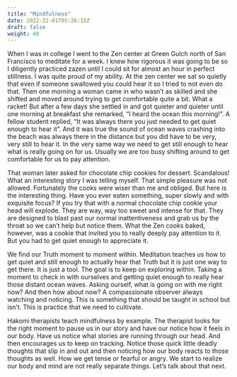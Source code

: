 ```yaml
---
title: "Mindfulness"
date: 2022-22-01T05:26:15Z
draft: false
weight: 40
---
```

When I was in college I went to the Zen center at Green Gulch north of San Francisco to meditate for a week. I knew how rigorous it was going to be so I diligently practiced zazen until I could sit for almost an hour in perfect stillness. I was quite proud of my ability. At the zen center we sat so quietly that even if someone swallowed you could hear it so I tried to not even do that. Then one morning a woman came in who wasn’t as skilled and she shifted and moved around trying to get comfortable quite a bit. What a racket! But after a few days she settled in and got quieter and quieter until one morning at breakfast she remarked, “I heard the ocean this morning!”. A fellow student replied, “It was always there you just needed to get quiet enough to hear it”. And it was true the sound of ocean waves crashing into the beach was always there in the distance but you did have to be very, very still to hear it. In the very same way we need to get still enough to hear what is really going on for us. Usually we are too busy shifting around to get comfortable for us to pay attention.

That woman later asked for chocolate chip cookies for dessert. Scandalous!  What an interesting story I was telling myself. That simple pleasure was not allowed. Fortunately the cooks were wiser than me and obliged. But here is the interesting thing. Have you ever eaten something, super slowly and with exquisite focus? If you try that with a normal chocolate chip cookie your head will explode. They are way, way too sweet and intense for that. They are designed to blast past our normal inattentiveness and grab us by the throat so we can’t help but notice them. What the Zen cooks baked, however, was a cookie that invited you to really deeply pay attention to it. But you had to get quiet enough to appreciate it.

We find our Truth moment to moment within. Meditation teaches us how to get quiet and still enough to actually hear that Truth but it is just one way to get there. It is just a tool. The goal is to keep on exploring within. Taking a moment to check in with ourselves and getting quiet enough to really hear those distant ocean waves.  Asking ourself, what is going on with me right now? And then how about now? A compassionate observer always watching and noticing.  This is something that should be taught in school but isn’t. This is practice that we need to cultivate. 

Hakomi therapists teach mindfulness by example. The therapist looks for the right moment to pause us in our story and have our notice how it feels in our body. Have us notice what stories are running through our head. And then encourages us to keep on tracking. Notice those quick little deadly thoughts that slip in and out and then noticing how our body reacts to those thoughts as well. How we get tense or fearful or angry. We start to realize our body and mind are not really separate things.  Let’s talk about that next.